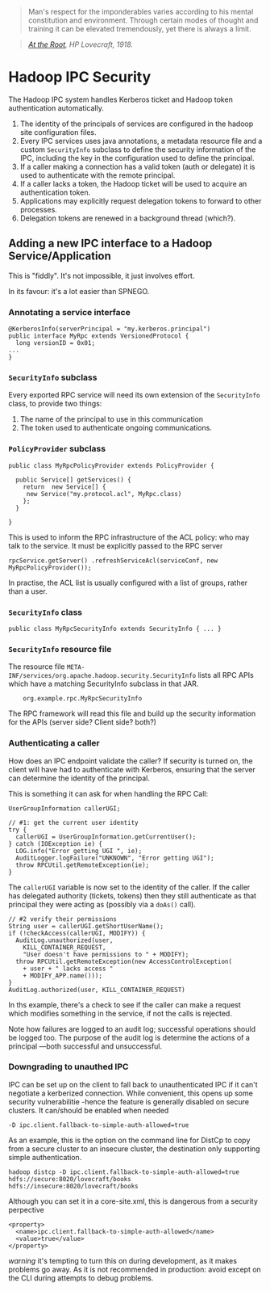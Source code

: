 <!---
  Licensed under the Apache License, Version 2.0 (the "License");
  you may not use this file except in compliance with the License.
  You may obtain a copy of the License at
  
   http://www.apache.org/licenses/LICENSE-2.0
  
  Unless required by applicable law or agreed to in writing, software
  distributed under the License is distributed on an "AS IS" BASIS,
  WITHOUT WARRANTIES OR CONDITIONS OF ANY KIND, either express or implied.
  See the License for the specific language governing permissions and
  limitations under the License. See accompanying LICENSE file.
-->


> Man's respect for the imponderables varies according to his mental constitution and environment. Through certain modes of thought and training it can be elevated tremendously, yet there is always a limit.

> *[At the Root](https://en.wikisource.org/wiki/At_the_Root), HP Lovecraft, 1918.*

# Hadoop IPC Security

The Hadoop IPC system handles Kerberos ticket and Hadoop token authentication automatically.

1. The identity of the principals of services are configured in the hadoop site configuration
files.
1. Every IPC services uses java annotations, a metadata resource file and a custom `SecurityInfo`
subclass to define the security information of the IPC, including the key in the configuration
used to define the principal.
1. If a caller making a connection has a valid token (auth or delegate) it is used
to authenticate with the remote principal.
1. If a caller lacks a token, the Hadoop ticket will be used to acquire an authentication
token.
1. Applications may explicitly request delegation tokens to forward to other processes.
1. Delegation tokens are renewed in a background thread (which?).

## Adding a new IPC interface to a Hadoop Service/Application

This is "fiddly". It's not impossible, it just involves effort.

In its favour: it's a lot easier than SPNEGO.

### Annotating a service interface

```
@KerberosInfo(serverPrincipal = "my.kerberos.principal")
public interface MyRpc extends VersionedProtocol {
  long versionID = 0x01;
...
}
```

### `SecurityInfo` subclass

Every exported RPC service will need its own extension of the `SecurityInfo` class, to provide two things:

1. The name of the principal to use in this communication
1. The token used to authenticate ongoing communications.

### `PolicyProvider` subclass


```
public class MyRpcPolicyProvider extends PolicyProvider {

  public Service[] getServices() {
    return  new Service[] {
     new Service("my.protocol.acl", MyRpc.class)
    };
  }

}

```

 This is used to inform the RPC infrastructure of the ACL policy: who may talk to the service. It must be explicitly passed to the RPC server

```
rpcService.getServer() .refreshServiceAcl(serviceConf, new MyRpcPolicyProvider());
```

In practise, the ACL list is usually configured with a list of groups, rather than a user.

### `SecurityInfo` class 

```
public class MyRpcSecurityInfo extends SecurityInfo { ... }

```

### `SecurityInfo` resource file

The resource file `META-INF/services/org.apache.hadoop.security.SecurityInfo` lists all RPC APIs which have a matching SecurityInfo subclass in that JAR.

		org.example.rpc.MyRpcSecurityInfo

The RPC framework will read this file and build up the security information for the APIs (server side? Client side? both?)


### Authenticating a caller

How does an IPC endpoint validate the caller? If security is turned on,
the client will have had to authenticate with Kerberos, ensuring that
the server can determine the identity of the principal. 

This is something it can ask for when handling the RPC Call:

```
UserGroupInformation callerUGI;

// #1: get the current user identity
try {
  callerUGI = UserGroupInformation.getCurrentUser();
} catch (IOException ie) {
  LOG.info("Error getting UGI ", ie);
  AuditLogger.logFailure("UNKNOWN", "Error getting UGI");
  throw RPCUtil.getRemoteException(ie);
}
```
    
The `callerUGI` variable is now set to the identity of the caller. If the caller
has delegated authority (tickets, tokens) then they still authenticate as
that principal they were acting as (possibly via a `doAs()` call).
    

```
// #2 verify their permissions
String user = callerUGI.getShortUserName();
if (!checkAccess(callerUGI, MODIFY)) {
  AuditLog.unauthorized(user,
    KILL_CONTAINER_REQUEST,
    "User doesn't have permissions to " + MODIFY);
  throw RPCUtil.getRemoteException(new AccessControlException(
    + user + " lacks access "
    + MODIFY_APP.name()));
}
AuditLog.authorized(user, KILL_CONTAINER_REQUEST)
```

In ths example, there's a check to see if the caller can make a request which modifies
something in the service, if not the calls is rejected.

Note how failures are logged to an audit log; successful operations should be logged too.
The purpose of the audit log is determine the actions of a principal —both successful
and unsuccessful.

### Downgrading to unauthed IPC

IPC can be set up on the client to fall back to unauthenticated IPC if it can't negotiate
a kerberized connection. While convenient, this opens up some security vulnerabilitie -hence
the feature is generally disabled on secure clusters. It can/should be enabled when needed

```
-D ipc.client.fallback-to-simple-auth-allowed=true
```

As an example, this is the option on the command line for DistCp to copy from a secure cluster
to an insecure cluster, the destination only supporting simple authentication.

```
hadoop distcp -D ipc.client.fallback-to-simple-auth-allowed=true hdfs://secure:8020/lovecraft/books hdfs://insecure:8020/lovecraft/books
```

Although you can set it in a core-site.xml, this is dangerous from a security perpective

```
<property>
  <name>ipc.client.fallback-to-simple-auth-allowed</name>
  <value>true</value> 
</property>
```

*warning* it's tempting to turn this on during development, as it makes problems go away. As it is
not recommended in production: avoid except on the CLI during attempts to debug problems.